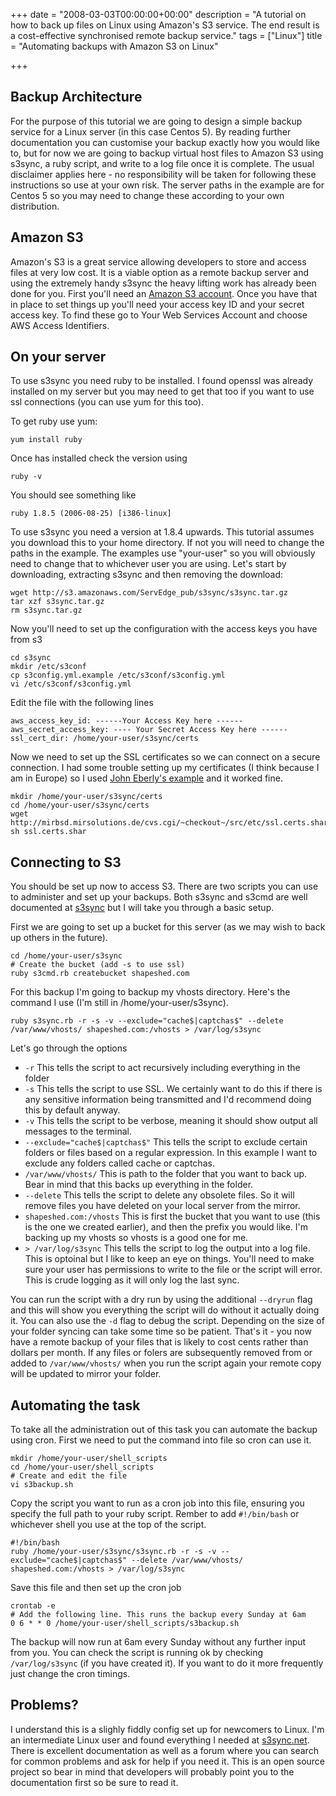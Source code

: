 +++
date = "2008-03-03T00:00:00+00:00"
description = "A tutorial on how to back up files on Linux using Amazon's S3 service. The end result is a cost-effective synchronised remote backup service."
tags = ["Linux"]
title = "Automating backups with Amazon S3 on Linux"

+++

## Backup Architecture

For the purpose of this tutorial we are going to design a simple backup service for a Linux server (in this case Centos 5). By reading further documentation you can customise your backup exactly how you would like to, but for now we are going to backup virtual host files to Amazon S3 using s3sync, a ruby script, and write to a log file once it is complete. The usual disclaimer applies here - no responsibility will be taken for following these instructions so use at your own risk. The server paths in the example are for Centos 5 so you may need to change these according to your own distribution. 

## Amazon S3

Amazon's S3 is a great service allowing developers to store and access files at very low cost. It is a viable option as a remote backup server and using the extremely handy s3sync the heavy lifting work has already been done for you. First you'll need an <a href="http://aws.amazon.com/s3">Amazon S3 account</a>. Once you have that in place to set things up you'll need your access key ID and your secret access key. To find these go to Your Web Services Account and choose AWS Access Identifiers.

## On your server

To use s3sync you need ruby to be installed. I found openssl was already installed on my server but you may need to get that too if you want to use ssl connections (you can use yum for this too). 

To get ruby use yum:

    yum install ruby

Once has installed check the version using

    ruby -v

You should see something like

    ruby 1.8.5 (2006-08-25) [i386-linux]

To use s3sync you need a version at 1.8.4 upwards. This tutorial assumes you download this to your home directory. If not you will need to change the paths in the example. The examples use "your-user" so you will obviously need to change that to whichever user you are using. Let's start by downloading, extracting s3sync and then removing the download:

    wget http://s3.amazonaws.com/ServEdge_pub/s3sync/s3sync.tar.gz
    tar xzf s3sync.tar.gz
    rm s3sync.tar.gz

Now you'll need to set up the configuration with the access keys you have from s3

    cd s3sync
    mkdir /etc/s3conf
    cp s3config.yml.example /etc/s3conf/s3config.yml
    vi /etc/s3conf/s3config.yml

Edit the file with the following lines

    aws_access_key_id: ------Your Access Key here ------
    aws_secret_access_key: ---- Your Secret Access Key here ------
    ssl_cert_dir: /home/your-user/s3sync/certs

Now we need to set up the SSL certificates so we can connect on a secure connection. I had some trouble setting up my certificates (I think because I am in Europe) so I used <a href="http://blog.eberly.org/2006/10/09/how-automate-your-backup-to-amazon-s3-using-s3sync/">John Eberly's example</a> and it worked fine. 

    mkdir /home/your-user/s3sync/certs
    cd /home/your-user/s3sync/certs
    wget http://mirbsd.mirsolutions.de/cvs.cgi/~checkout~/src/etc/ssl.certs.shar
    sh ssl.certs.shar

## Connecting to S3

You should be set up now to access S3. There are two scripts you can use to administer and set up your backups. Both s3sync and s3cmd are well documented at <a href="http://s3sync.net/wiki">s3sync</a> but I will take you through a basic setup. 

First we are going to set up a bucket for this server (as we may wish to back up others in the future). 

    cd /home/your-user/s3sync
    # Create the bucket (add -s to use ssl)
    ruby s3cmd.rb createbucket shapeshed.com

For this backup I'm going to backup my vhosts directory. Here's the command I use (I'm still in /home/your-user/s3sync).

    ruby s3sync.rb -r -s -v --exclude="cache$|captchas$" --delete /var/www/vhosts/ shapeshed.com:/vhosts > /var/log/s3sync

Let's go through the options

* `-r` This tells the script to act recursively including everything in the folder
* `-s` This tells the script to use SSL. We certainly want to do this if there is any sensitive information being transmitted and I'd recommend doing this by default anyway.
* `-v` This tells the script to be verbose, meaning it should show output all messages to the terminal.
* `--exclude="cache$|captchas$"` This tells the script to exclude certain folders or files based on a regular expression. In this example I want to exclude any folders called cache or captchas.
* `/var/www/vhosts/` This is path to the folder that you want to back up. Bear in mind that this backs up everything in the folder.
* `--delete` This tells the script to delete any obsolete files. So it will remove files you have deleted on your local server from the mirror.
* `shapeshed.com:/vhosts` This is first the bucket that you want to use (this is the one we created earlier), and then the prefix you would like. I'm backing up my vhosts so vhosts is a good one for me.
* `> /var/log/s3sync` This tells the script to log the output into a log file. This is optoinal but I like to keep an eye on things. You'll need to make sure your user has permissions to write to the file or the script will error. This is crude logging as it will only log the last sync.

You can run the script with a dry run by using the additional `--dryrun` flag and this will show you everything the script will do without it actually doing it. You can also use the `-d` flag to debug the script. Depending on the size of your folder syncing can take some time so be patient. That's it - you now have a remote backup of your files that is likely to cost cents rather than dollars per month. If any files or folers are subsequently removed from or added to `/var/www/vhosts/` when you run the script again your remote copy will be updated to mirror your folder.

## Automating the task

To take all the administration out of this task you can automate the backup using cron. First we need to put the command into file so cron can use it.

    mkdir /home/your-user/shell_scripts
    cd /home/your-user/shell_scripts
    # Create and edit the file
    vi s3backup.sh

Copy the script you want to run as a cron job into this file, ensuring you specify the full path to your ruby script. Rember to add `#!/bin/bash` or whichever shell you use at the top of the script.

    #!/bin/bash
    ruby /home/your-user/s3sync/s3sync.rb -r -s -v --exclude="cache$|captchas$" --delete /var/www/vhosts/ shapeshed.com:/vhosts > /var/log/s3sync

Save this file and then set up the cron job

    crontab -e
    # Add the following line. This runs the backup every Sunday at 6am
    0 6 * * 0 /home/your-user/shell_scripts/s3backup.sh


The backup will now run at 6am every Sunday without any further input from you. You can check the script is running ok by checking `/var/log/s3sync` (if you have created it). If you want to do it more frequently just change the cron timings.

## Problems?

I understand this is a slighly fiddly config set up for newcomers to Linux. I'm an intermediate Linux user and found everything I needed at <a href="http://s3sync.net/wiki">s3sync.net</a>. There is excellent documentation as well as a forum where you can search for common problems and ask for help if you need it. This is an open source project so bear in mind that developers will probably point you to the documentation first so be sure to read it.


